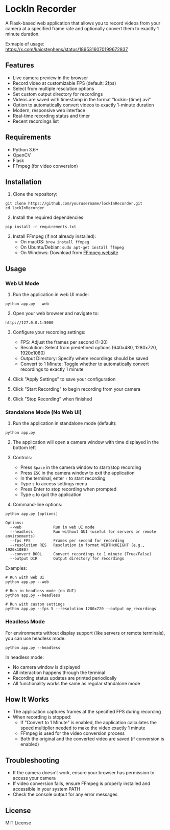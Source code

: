 # LockIn Recorder

A Flask-based web application that allows you to record videos from your camera at a specified frame rate and optionally convert them to exactly 1 minute duration.

Exmaple of usage: https://x.com/kaiostephens/status/1895316070199672837

## Features

- Live camera preview in the browser
- Record video at customizable FPS (default: 2fps)
- Select from multiple resolution options
- Set custom output directory for recordings
- Videos are saved with timestamp in the format "lockin-{time}.avi"
- Option to automatically convert videos to exactly 1-minute duration
- Modern, responsive web interface
- Real-time recording status and timer
- Recent recordings list

## Requirements

- Python 3.6+
- OpenCV
- Flask
- FFmpeg (for video conversion)

## Installation

1. Clone the repository:
```
git clone https://github.com/yourusername/lockInRecorder.git
cd lockInRecorder
```

2. Install the required dependencies:
```
pip install -r requirements.txt
```

3. Install FFmpeg (if not already installed):
   - On macOS: `brew install ffmpeg`
   - On Ubuntu/Debian: `sudo apt-get install ffmpeg`
   - On Windows: Download from [FFmpeg website](https://ffmpeg.org/download.html)

## Usage

### Web UI Mode

1. Run the application in web UI mode:
```
python app.py --web
```

2. Open your web browser and navigate to:
```
http://127.0.0.1:5000
```

3. Configure your recording settings:
   - FPS: Adjust the frames per second (1-30)
   - Resolution: Select from predefined options (640x480, 1280x720, 1920x1080)
   - Output Directory: Specify where recordings should be saved
   - Convert to 1 Minute: Toggle whether to automatically convert recordings to exactly 1 minute

4. Click "Apply Settings" to save your configuration

5. Click "Start Recording" to begin recording from your camera

6. Click "Stop Recording" when finished

### Standalone Mode (No Web UI)

1. Run the application in standalone mode (default):
```
python app.py
```

2. The application will open a camera window with time displayed in the bottom left

3. Controls:
   - Press `Space` in the camera window to start/stop recording
   - Press `ESC` in the camera window to exit the application
   - In the terminal, enter `r` to start recording
   - Type `s` to access settings menu
   - Press Enter to stop recording when prompted
   - Type `q` to quit the application

4. Command-line options:
```
python app.py [options]

Options:
  --web              Run in web UI mode
  --headless         Run without GUI (useful for servers or remote environments)
  --fps FPS          Frames per second for recording
  --resolution RES   Resolution in format WIDTHxHEIGHT (e.g., 1920x1080)
  --convert BOOL     Convert recordings to 1 minute (True/False)
  --output DIR       Output directory for recordings
```

Examples:
```
# Run with web UI
python app.py --web

# Run in headless mode (no GUI)
python app.py --headless

# Run with custom settings
python app.py --fps 5 --resolution 1280x720 --output my_recordings
```

### Headless Mode

For environments without display support (like servers or remote terminals), you can use headless mode:

```
python app.py --headless
```

In headless mode:
- No camera window is displayed
- All interaction happens through the terminal
- Recording status updates are printed periodically
- All functionality works the same as regular standalone mode

## How It Works

- The application captures frames at the specified FPS during recording
- When recording is stopped:
  - If "Convert to 1 Minute" is enabled, the application calculates the speed multiplier needed to make the video exactly 1 minute
  - FFmpeg is used for the video conversion process
  - Both the original and the converted video are saved (if conversion is enabled)

## Troubleshooting

- If the camera doesn't work, ensure your browser has permission to access your camera
- If video conversion fails, ensure FFmpeg is properly installed and accessible in your system PATH
- Check the console output for any error messages

## License

MIT License 